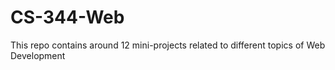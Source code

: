 # CS-344-Web
This repo contains around 12 mini-projects related to different topics of Web Development
